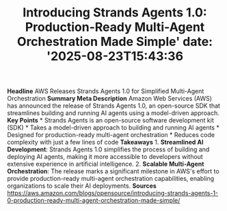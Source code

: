 ﻿---
title: "Introducing Strands Agents 1.0: Production-Ready Multi-Agent Orchestration Made Simple'
date: '2025-08-23T15:43:36"
category: "Markets"
summary: ""
slug: "introducing strands agents 10 productionready multiagent orc"
source_urls:
  - "https://aws.amazon.com/blogs/opensource/introducing-strands-agents-1-0-production-ready-multi-agent-orchestration-made-simple/"
seo:
  title: "Introducing Strands Agents 1.0: Production-Ready Multi-Agent Orchestration Made Simple | Hash n Hedge'
  description: '"
  keywords: ["news", "markets", "brief"]
---
**Headline** AWS Releases Strands Agents 1.0 for Simplified Multi-Agent Orchestration  **Summary Meta Description** Amazon Web Services (AWS) has announced the release of Strands Agents 1.0, an open-source SDK that streamlines building and running AI agents using a model-driven approach.  **Key Points**  * Strands Agents is an open-source software development kit (SDK) * Takes a model-driven approach to building and running AI agents * Designed for production-ready multi-agent orchestration * Reduces code complexity with just a few lines of code  **Takeaways**  1. **Streamlined AI Development**: Strands Agents 1.0 simplifies the process of building and deploying AI agents, making it more accessible to developers without extensive experience in artificial intelligence. 2. **Scalable Multi-Agent Orchestration**: The release marks a significant milestone in AWS's effort to provide production-ready multi-agent orchestration capabilities, enabling organizations to scale their AI deployments.  **Sources** https://aws.amazon.com/blogs/opensource/introducing-strands-agents-1-0-production-ready-multi-agent-orchestration-made-simple/ 
